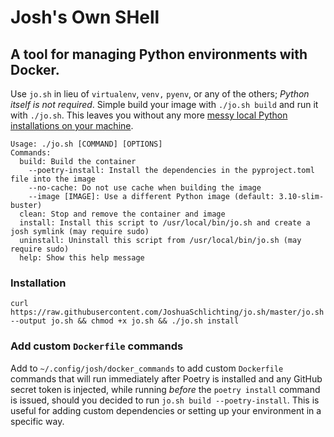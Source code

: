 
# Josh's Own SHell
## A tool for managing Python environments with Docker.

Use `jo.sh` in lieu of `virtualenv`, `venv,` `pyenv`, or any of the others; *Python itself is not required*. Simple build your image with `./jo.sh build` and run it with `./jo.sh`. This leaves you without any more [messy local Python installations on your machine](https://xkcd.com/1987/).


```
Usage: ./jo.sh [COMMAND] [OPTIONS]
Commands:
  build: Build the container
    --poetry-install: Install the dependencies in the pyproject.toml file into the image
    --no-cache: Do not use cache when building the image
    --image [IMAGE]: Use a different Python image (default: 3.10-slim-buster)
  clean: Stop and remove the container and image
  install: Install this script to /usr/local/bin/jo.sh and create a josh symlink (may require sudo)
  uninstall: Uninstall this script from /usr/local/bin/jo.sh (may require sudo)
  help: Show this help message
```

### Installation
`curl https://raw.githubusercontent.com/JoshuaSchlichting/jo.sh/master/jo.sh --output jo.sh && chmod +x jo.sh && ./jo.sh install`

### Add custom `Dockerfile` commands
Add to `~/.config/josh/docker_commands` to add custom `Dockerfile` commands that will run immediately after Poetry is installed and any GitHub secret token is injected, while running *before* the `poetry install` command is issued, should you decided to run `jo.sh build --poetry-install`. This is useful for adding custom dependencies or setting up your environment in a specific way.
